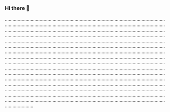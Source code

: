 ### Hi there 👋

......................................................................................................................................................................................................................................................................................................................................................................................................................................................................................................................................................................................................................................................................................................................................................................................................................................................................................................................................................................................................................................................................................................................................................................................................................................................................................................................................................................................................................................................................................................................................................................................................................................................................................................................................................................................................................................................................................................................................................................................................................................................................................